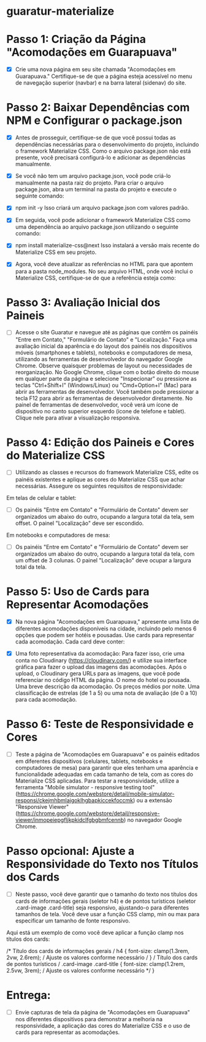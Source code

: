 # guaratur-materialize

# Passo 1: Criação da Página "Acomodações em Guarapuava"

- [x] Crie uma nova página em seu site chamada "Acomodações em Guarapuava." Certifique-se de que a página esteja acessível no menu de navegação superior (navbar) e na barra lateral (sidenav) do site. 

# Passo 2: Baixar Dependências com NPM e Configurar o package.json

- [x] Antes de prosseguir, certifique-se de que você possui todas as dependências necessárias para o desenvolvimento do projeto, incluindo o framework Materialize CSS. Como o arquivo package.json não está presente, você precisará configurá-lo e adicionar as dependências manualmente.

- [x] Se você não tem um arquivo package.json, você pode criá-lo manualmente na pasta raiz do projeto. Para criar o arquivo package.json, abra um terminal na pasta do projeto e execute o seguinte comando:

- [x] npm init -y Isso criará um arquivo package.json com valores padrão.

- [x] Em seguida, você pode adicionar o framework Materialize CSS como uma dependência ao arquivo package.json utilizando o seguinte comando:

- [x] npm install materialize-css@next Isso instalará a versão mais recente do Materialize CSS em seu projeto.

- [x] Agora, você deve atualizar as referências no HTML para que apontem para a pasta node_modules. No seu arquivo HTML, onde você inclui o Materialize CSS, certifique-se de que a referência esteja como:
<link rel="stylesheet" href="node_modules/materialize-css/dist/css/materialize.min.css">

# Passo 3: Avaliação Inicial dos Paineis

- [ ] Acesse o site Guaratur e navegue até as páginas que contêm os painéis "Entre em Contato," "Formulário de Contato" e "Localização." Faça uma avaliação inicial da aparência e do layout dos painéis nos dispositivos móveis (smartphones e tablets), notebooks e computadores de mesa, utilizando as ferramentas de desenvolvedor do navegador Google Chrome. Observe quaisquer problemas de layout ou necessidades de reorganização. No Google Chrome, clique com o botão direito do mouse em qualquer parte da página e selecione "Inspecionar" ou pressione as teclas "Ctrl+Shift+I" (Windows/Linux) ou "Cmd+Option+I" (Mac) para abrir as ferramentas de desenvolvedor. Você também pode pressionar a tecla F12 para abrir as ferramentas de desenvolvedor diretamente. No painel de ferramentas de desenvolvedor, você verá um ícone de dispositivo no canto superior esquerdo (ícone de telefone e tablet). Clique nele para ativar a visualização responsiva. 

# Passo 4: Edição dos Paineis e Cores do Materialize CSS

- [ ] Utilizando as classes e recursos do framework Materialize CSS, edite os painéis existentes e aplique as cores do Materialize CSS que achar necessárias. Assegure os seguintes requisitos de responsividade:

Em telas de celular e tablet:

- [ ] Os painéis "Entre em Contato" e "Formulário de Contato" devem ser organizados um abaixo do outro, ocupando a largura total da tela, sem offset. O painel "Localização" deve ser escondido. 

Em notebooks e computadores de mesa:

- [ ] Os painéis "Entre em Contato" e "Formulário de Contato" devem ser organizados um abaixo do outro, ocupando a largura total da tela, com um offset de 3 colunas. O painel "Localização" deve ocupar a largura total da tela. 

# Passo 5: Uso de Cards para Representar Acomodações

- [x] Na nova página "Acomodações em Guarapuava," apresente uma lista de diferentes acomodações disponíveis na cidade, incluindo pelo menos 6 opções que podem ser hotéis e pousadas. Use cards para representar cada acomodação. Cada card deve conter:

- [x] Uma foto representativa da acomodação: Para fazer isso, crie uma conta no Cloudinary (https://cloudinary.com/) e utilize sua interface gráfica para fazer o upload das imagens das acomodações. Após o upload, o Cloudinary gera URLs para as imagens, que você pode referenciar no código HTML da página. O nome do hotel ou pousada. Uma breve descrição da acomodação. Os preços médios por noite. Uma classificação de estrelas (de 1 a 5) ou uma nota de avaliação (de 0 a 10) para cada acomodação. 

# Passo 6: Teste de Responsividade e Cores

- [ ] Teste a página de "Acomodações em Guarapuava" e os painéis editados em diferentes dispositivos (celulares, tablets, notebooks e computadores de mesa) para garantir que eles tenham uma aparência e funcionalidade adequadas em cada tamanho de tela, com as cores do Materialize CSS aplicadas. Para testar a responsividade, utilize a ferramenta "Mobile simulator - responsive testing tool" (https://chrome.google.com/webstore/detail/mobile-simulator-responsi/ckejmhbmlajgoklhgbapkiccekfoccmk) ou a extensão "Responsive Viewer" (https://chrome.google.com/webstore/detail/responsive-viewer/inmopeiepgfljkpkidclfgbgbmfcennb) no navegador Google Chrome. 

# Passo opcional: Ajuste a Responsividade do Texto nos Títulos dos Cards

- [ ] Neste passo, você deve garantir que o tamanho do texto nos títulos dos cards de informações gerais (seletor h4) e de pontos turísticos (seletor .card-image .card-title) seja responsivo, ajustando-o para diferentes tamanhos de tela. Você deve usar a função CSS clamp, min ou max para especificar um tamanho de fonte responsivo.

Aqui está um exemplo de como você deve aplicar a função clamp nos títulos dos cards:

/* Título dos cards de informações gerais / h4 { font-size: clamp(1.3rem, 2vw, 2.6rem); / Ajuste os valores conforme necessário / } / Título dos cards de pontos turísticos / .card-image .card-title { font-size: clamp(1.2rem, 2.5vw, 3rem); / Ajuste os valores conforme necessário */ }

# Entrega:

- [ ] Envie capturas de tela da página de "Acomodações em Guarapuava" nos diferentes dispositivos para demonstrar a melhoria na responsividade, a aplicação das cores do Materialize CSS e o uso de cards para representar as acomodações.